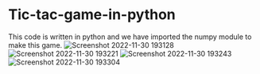 # Tic-tac-game-in-python
This code is written in python and we have imported the numpy module to make this game.
![Screenshot 2022-11-30 193128](https://user-images.githubusercontent.com/90713809/204816320-2166e2c8-0f6a-4355-9ce7-0abdfd02e7e0.png)
![Screenshot 2022-11-30 193221](https://user-images.githubusercontent.com/90713809/204816342-571f8bcb-a8f1-40bd-888d-daa324acf885.png)
![Screenshot 2022-11-30 193243](https://user-images.githubusercontent.com/90713809/204816351-32d1883b-8c43-4834-87c3-7493b86cf9ab.png)
![Screenshot 2022-11-30 193304](https://user-images.githubusercontent.com/90713809/204816363-fe0c5162-277f-4edf-8015-f0e92419e814.png)
